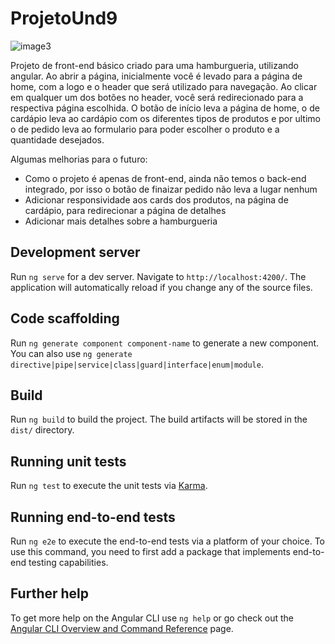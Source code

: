 # ProjetoUnd9

![image3](https://github.com/user-attachments/assets/59b158e0-57ee-44c6-b293-0627deea4f79)

Projeto de front-end básico criado para uma hamburgueria, utilizando angular. Ao abrir a página, inicialmente você é levado para a página de home, com a logo e o header que será utilizado para navegação. Ao clicar em qualquer um dos botões no header, você será redirecionado para a respectiva página escolhida. O botão de início leva a página de home, o de cardápio leva ao cardápio com os diferentes tipos de produtos e por ultimo o de pedido leva ao formulario para poder escolher o produto e a quantidade desejados.

Algumas melhorias para o futuro: 
- Como o projeto é apenas de front-end, ainda não temos o back-end integrado, por isso o botão de finaizar pedido não leva a lugar nenhum
- Adicionar responsividade aos cards dos produtos, na página de cardápio, para redirecionar a página de detalhes
- Adicionar mais detalhes sobre a hamburgueria

## Development server

Run `ng serve` for a dev server. Navigate to `http://localhost:4200/`. The application will automatically reload if you change any of the source files.

## Code scaffolding

Run `ng generate component component-name` to generate a new component. You can also use `ng generate directive|pipe|service|class|guard|interface|enum|module`.

## Build

Run `ng build` to build the project. The build artifacts will be stored in the `dist/` directory.

## Running unit tests

Run `ng test` to execute the unit tests via [Karma](https://karma-runner.github.io).

## Running end-to-end tests

Run `ng e2e` to execute the end-to-end tests via a platform of your choice. To use this command, you need to first add a package that implements end-to-end testing capabilities.

## Further help

To get more help on the Angular CLI use `ng help` or go check out the [Angular CLI Overview and Command Reference](https://angular.dev/tools/cli) page.
